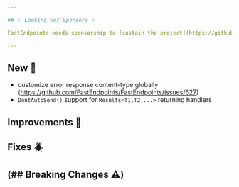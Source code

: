 ```yaml
---

## ✨ Looking For Sponsors ✨

FastEndpoints needs sponsorship to [sustain the project](https://github.com/FastEndpoints/FastEndpoints/issues/449). Please help out if you can.

---
```


[//]: # (<details><summary>title text</summary></details>)

## New 🎉

- customize error response content-type globally (https://github.com/FastEndpoints/FastEndpoints/issues/627)
- `DontAutoSend()` support for `Results<T1,T2,...>` returning handlers

## Improvements 🚀

## Fixes 🪲

## (## Breaking Changes ⚠️)